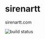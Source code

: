 # sirenartt
sirenartt.com

![build status](https://codebuild.eu-west-1.amazonaws.com/badges?uuid=eyJlbmNyeXB0ZWREYXRhIjoiZHM5WlJWNm5yR2wrOWJId0RVS2JxR25oQzlkVk82M1Uvck5jOEVtNW9JakdBTHRLbmVkQTlIR3NPWGN6dTNuSWRldjNLQUl2a3JUWnVaU0NzVnA4b1Q4PSIsIml2UGFyYW1ldGVyU3BlYyI6Ik9ST2ZzdW9sdkxYNWlDWFoiLCJtYXRlcmlhbFNldFNlcmlhbCI6MX0%3D&branch=master "build status")
